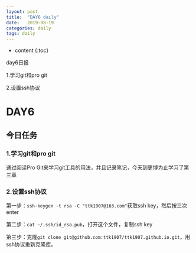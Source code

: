```yaml
---
layout: post
title:  "DAY6 daily"
date:   2019-08-19
categories: daily
tags: daily
---
```


* content
{:toc}

day6日报

1.学习git和pro git  

2.设置ssh协议







<!-- ![燕十八](http://7q5cdt.com1.z0.glb.clouddn.com/teach-girlfriend-html-18swallows.png) -->
# DAY6

## 今日任务

### 1.学习git和pro git

通过阅读Pro Git来学习git工具的用法，并且记录笔记，今天到更博为止学习了第三章

### 2.设置ssh协议

第一步：`ssh-keygen -t rsa -C "ttk1907@163.com"`获取ssh key，然后按三次enter

第二步：`cat ~/.ssh/id_rsa.pub`，打开这个文件，复制ssh key

第三步：克隆`git clone git@github.com:ttk1907/ttk1907.github.io.git`，用ssh协议重新克隆库。







